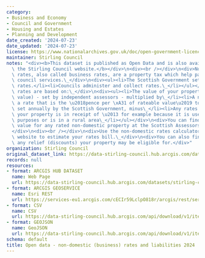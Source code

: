 ```yaml
---
category:
- Business and Economy
- Council and Government
- Housing and Estates
- Planning and Development
date_created: '2024-07-23'
date_updated: '2024-07-23'
license: https://www.nationalarchives.gov.uk/doc/open-government-licence/version/3/
maintainer: Stirling Council
notes: "<div><b>This dataset is published as Open Data and is also available from\
  \ the Stirling Council website.</b></div>\n<div><br /></div>\n<div>Non-domestic\
  \ rates, also called business rates, are a property tax which help pay for local\
  \ council services.\_</div>\n<div><ul><li>The Scottish Government sets non-domestic\
  \ rates.</li><li>Councils administer and collect rates.\_</li></ul></div>\n<div>The\
  \ rates are based on:\_</div>\n<div><ul><li>The value of your property (rateable\
  \ value) - set by independent assessors - multiplied by\_</li><li>A national poundage,\
  \ a rate that is the \u2018pence per \xA31 of rateable value\u2019 to be paid -\
  \ set annually by the Scottish Government, minus\_</li><li>Any rates relief (discounts)\
  \ your property is in receipt of \u2013 for example because it is used for charitable\
  \ purposes or is in a rural area\_</li></ul></div>\n<div>You can find out the rateable\
  \ value for any rated non-domestic property at the Scottish Assessors website.\_\
  </div>\n<div><br /></div>\n<div>Use the non-domestic rates calculator on the mygov.scot\
  \ website to estimate your rates bill.\_</div>\n<div>You can also find out about\
  \ any relief (discounts) your property may be eligible for.</div>"
organization: Stirling Council
original_dataset_link: https://data-stirling-council.hub.arcgis.com/datasets/stirling-council::open-data-non-domestic-business-rates-and-liabilities-2024
records: null
resources:
- format: ARCGIS HUB DATASET
  name: Web Page
  url: https://data-stirling-council.hub.arcgis.com/datasets/stirling-council::open-data-non-domestic-business-rates-and-liabilities-2024
- format: ARCGIS GEOSERVICE
  name: Esri REST
  url: https://services-eu1.arcgis.com/cECIr59LclpO818r/arcgis/rest/services/open_data_business_rates/FeatureServer/0
- format: CSV
  name: CSV
  url: https://data-stirling-council.hub.arcgis.com/api/download/v1/items/eec63b117f97487ab1661397f294edc6/csv?layers=0
- format: GEOJSON
  name: GeoJSON
  url: https://data-stirling-council.hub.arcgis.com/api/download/v1/items/eec63b117f97487ab1661397f294edc6/geojson?layers=0
schema: default
title: Open data - non-domestic (business) rates and liabilities 2024
---
```

